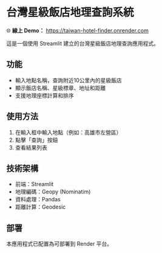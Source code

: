 # 台灣星級飯店地理查詢系統

🌐 **線上 Demo：** https://taiwan-hotel-finder.onrender.com

這是一個使用 Streamlit 建立的台灣星級飯店地理查詢應用程式。

## 功能
- 輸入地點名稱，查詢附近10公里內的星級飯店
- 顯示飯店名稱、星級標章、地址和距離
- 支援地理座標計算和排序

## 使用方法
1. 在輸入框中輸入地點（例如：高雄市左營區）
2. 點擊「查詢」按鈕
3. 查看結果列表

## 技術架構
- 前端：Streamlit
- 地理編碼：Geopy (Nominatim)
- 資料處理：Pandas
- 距離計算：Geodesic

## 部署
本應用程式已配置為可部署到 Render 平台。